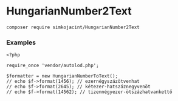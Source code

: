 # HungarianNumber2Text


```
composer require simkojacint/HungarianNumber2Text
```

### Examples

```
<?php

require_once 'vendor/autolod.php';

$formatter = new HungarianNumberToText();
// echo $f->format(1456); // ezernégyszázötvenhat
// echo $f->format(2645); // kétezer-hatszáznegyvenöt
// echo $f->format(14562); // tizennégyezer-ötszázhatvankettő
```
